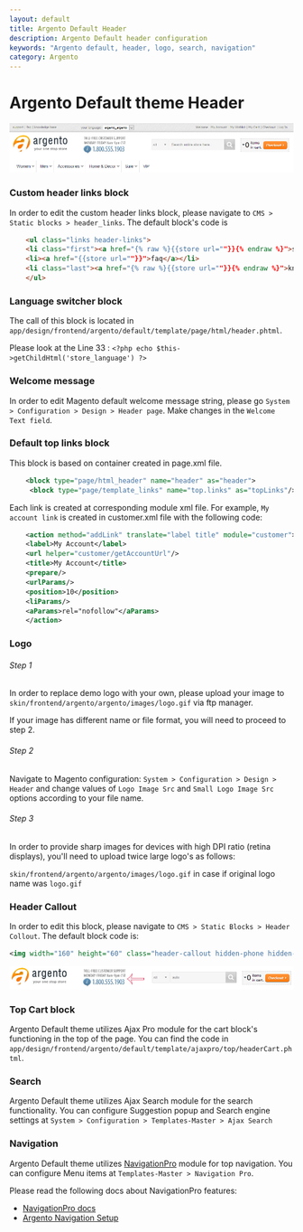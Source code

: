 ```yaml
---
layout: default
title: Argento Default Header
description: Argento Default header configuration
keywords: "Argento default, header, logo, search, navigation"
category: Argento
---
```


# Argento Default theme Header

![Argento default theme header](/images/argento/default/header.jpg)

### Custom header links block

In order to edit the custom header links block, please navigate to `CMS > Static blocks > header_links`. The default block's code is

```html
    <ul class="links header-links">
    <li class="first"><a href="{% raw %}{{store url=""}}{% endraw %}">support</a></li>
    <li><a href="{{store url=""}}">faq</a></li>
    <li class="last"><a href="{% raw %}{{store url=""}}{% endraw %}">knowledge base</a></li>
    </ul>
```

### Language switcher block

The call of this block is located in `app/design/frontend/argento/default/template/page/html/header.phtml`.

Please look at the Line 33 : `<?php echo $this->getChildHtml('store_language') ?>`

### Welcome message

In order to edit Magento default welcome message string, please go `System > Configuration > Design > Header page`. Make changes in the `Welcome Text field`. 

### Default top links block

This block is based on container created in page.xml file.

```xml
    <block type="page/html_header" name="header" as="header">
     <block type="page/template_links" name="top.links" as="topLinks"/>
```

Each link is created at corresponding module xml file. For example, `My account link` is created in customer.xml file with the following code:

```xml
    <action method="addLink" translate="label title" module="customer">
    <label>My Account</label>
    <url helper="customer/getAccountUrl"/>
    <title>My Account</title>
    <prepare/>
    <urlParams/>
    <position>10</position>
    <liParams/>
    <aParams>rel="nofollow"</aParams>
    </action>
```

### Logo

###### Step 1

In order to replace demo logo with your own, please upload your image to
`skin/frontend/argento/argento/images/logo.gif` via ftp manager.

If your image has different name or file format, you will need to proceed to step 2.

###### Step 2

Navigate to Magento configuration: `System > Configuration > Design > Header` and
change values of `Logo Image Src` and `Small Logo Image Src` options according
to your file name.

###### Step 3

In order to provide sharp images for devices with high DPI ratio (retina displays),
you'll need to upload twice large logo's as follows:

`skin/frontend/argento/argento/images/logo.gif` in case if original logo
name was `logo.gif`

### Header Callout

In order to edit this block, please navigate to `CMS > Static Blocks > Header Collout`.
The default block code is:

```xml
<img width="160" height="60" class="header-callout hidden-phone hidden-tablet" src="{% raw %}{{skin url="images/media/callout_customer_support.gif"}}{% endraw %}" alt="Toll-Free Customer Support 24/7" style="margin: 5px 0 0 50px; max-width: 180px; max-height: 80px;"/>
```

![Argento default theme header callout](/images/argento/default/header-callout.jpg)

### Top Cart block

Argento Default theme utilizes Ajax Pro module for the cart block's functioning in the top of the page. You can find the code in `app/design/frontend/argento/default/template/ajaxpro/top/headerCart.phtml`.

### Search

Argento Default theme utilizes Ajax Search module for the search functionality. You can
configure Suggestion popup and Search engine settings at
`System > Configuration > Templates-Master > Ajax Search`

### Navigation

Argento Default theme utilizes [NavigationPro](/navigationpro/) module for top navigation.
You can configure Menu items at `Templates-Master > Navigation Pro`.

Please read the following docs about NavigationPro features:

- [NavigationPro docs](/navigationpro/)
- [Argento Navigation Setup](/argento/navigation-setup/)


